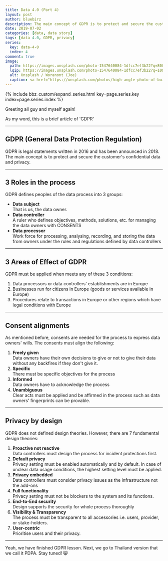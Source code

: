 ```yaml
---
title: Data 4.0 (Part 4)
layout: post
author: bluebirz
description: The main concept of GDPR is to protect and secure the customer's confidential data and privacy.
date: 2019-07-02
categories: [data, data story]
tags: [data 4.0, GDPR, privacy]
series:
  key: data-4-0
  index: 4
comment: true
image: 
  path: https://images.unsplash.com/photo-1547640084-1dfcc7ef3b22?q=80&w=1118&auto=format&fit=crop&ixlib=rb-4.0.3&ixid=M3wxMjA3fDB8MHxwaG90by1wYWdlfHx8fGVufDB8fHx8fA%3D%3D
  lqip: https://images.unsplash.com/photo-1547640084-1dfcc7ef3b22?q=10&w=1118&auto=format&fit=crop&ixlib=rb-4.0.3&ixid=M3wxMjA3fDB8MHxwaG90by1wYWdlfHx8fGVufDB8fHx8fA%3D%3D
  alt: Unsplash / Woranont (Joe)
  caption: <a href="https://unsplash.com/photos/high-angle-photo-of-buildings-BvNNxnzds4U">Unsplash / Waranont (Joe)</a>
---
```


{% include bbz_custom/expand_series.html key=page.series.key index=page.series.index %}

Greeting all guy and myself again!

As my word, this is a brief article of 'GDPR'

---

## GDPR (General Data Protection Regulation)

GDPR is legal statements written in 2016 and has been announced in 2018. The main concept is to protect and secure the customer's confidential data and privacy.

---

## 3 Roles in the process

GDPR defines peoples of the data process into 3 groups:

- **Data subject**  
  That is us, the data owner.
- **Data controller**  
  A ruler who defines objectives, methods, solutions, etc. for managing the data owners with CONSENTS
- **Data processor**  
  Work force for processing, analysing, recording, and storing the data from owners under the rules and regulations defined by data controllers

---

## 3 Areas of Effect of GDPR

GDPR must be applied when meets any of these 3 conditions:

1. Data processors or data controllers' establishments are in Europe
1. Businesses run for citizens in Europe (goods or services available in Europe)
1. Procedures relate to transactions in Europe or other regions which have legal conditions with Europe

---

## Consent alignments

As mentioned before, consents are needed for the process to express data owners' wills. The consents must align the following:

1. **Freely given**  
  Data owners have their own decisions to give or not to give their data without any backfires if they don't give it.
1. **Specific**  
  There must be specific objectives for the process
1. **Informed**  
  Data owners have to acknowledge the process
1. **Unambiguous**  
  Clear acts must be applied and be affirmed in the process such as data owners' fingerprints can be provable.

---

## Privacy by design

GDPR does not defined design theories. However, there are 7 fundamental design theories:

1. **Proactive not reactive**  
  Data controllers must design the process for incident protections first.
1. **Default privacy**  
  Privacy setting must be enabled automatically and by default. In case of unclear data usage conditions, the highest setting level must be applied.
1. **Privacy embedded**  
  Data controllers must consider privacy issues as the infrastructure not the add-ons
1. **Full functionality**  
  Privacy setting must not be blockers to the system and its functions.
1. **End-to-End security**  
  Design supports the security for whole process thoroughly
1. **Visibility & Transparency**  
  The process must be transparent to all accessories i.e. users, provider, or stake-holders.
1. **User-centric**  
  Prioritise users and their privacy.

---

Yeah, we have finished GDPR lesson. Next, we go to Thailand version that we call it PDPA. Stay tuned! 😸

